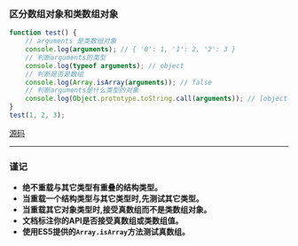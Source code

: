 ### 区分数组对象和类数组对象

```javascript
function test() {
    // arguments 是类数组对象
    console.log(arguments); // { '0': 1, '1': 2, '2': 3 }
    // 判断arguments的类型
    console.log(typeof arguments); // object
    // 判断是否是数组
    console.log(Array.isArray(arguments)); // false
    // 判断arguments是什么类型的对象
    console.log(Object.prototype.toString.call(arguments)); // [object Arguments]
}
test(1, 2, 3);
```
[源码](item58/demo.js)

------

### 谨记
+ **绝不重载与其它类型有重叠的结构类型。**
+ **当重载一个结构类型与其它类型时,先测试其它类型。**
+ **当重载其它对象类型时,接受真数组而不是类数组对象。**
+ **文档标注你的API是否接受真数组或类数组值。**
+ **使用ES5提供的`Array.isArray`方法测试真数组。**